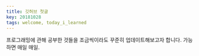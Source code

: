 ```yaml
---
title: 깃허브 첫글
key: 20181028
tags: welcome, today_i_learned
---
```


프로그래밍에 관해 공부한 것들을 조금씩이라도 꾸준히 업데이트해보고자 합니다. 가능하면 매일 매일.